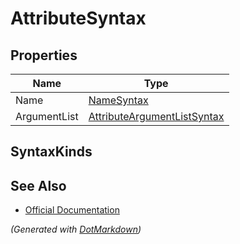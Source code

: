 # AttributeSyntax

## Properties

| Name         | Type                                                          |
| ------------ | ------------------------------------------------------------- |
| Name         | [NameSyntax](NameSyntax.md)                                   |
| ArgumentList | [AttributeArgumentListSyntax](AttributeArgumentListSyntax.md) |

## SyntaxKinds

## See Also

* [Official Documentation](https://docs.microsoft.com/en-us/dotnet/api/microsoft.codeanalysis.csharp.syntax.attributesyntax)


*\(Generated with [DotMarkdown](http://github.com/JosefPihrt/DotMarkdown)\)*